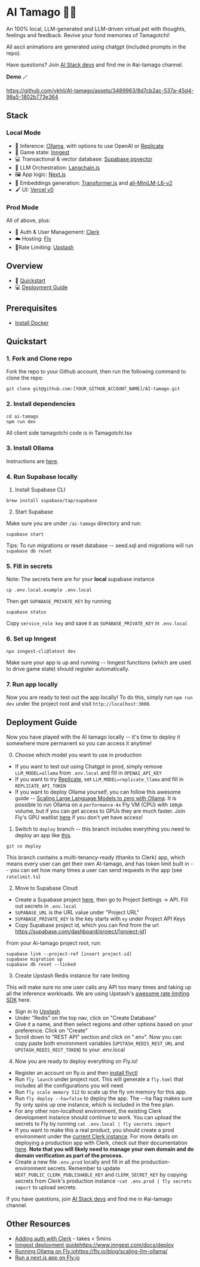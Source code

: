 # AI Tamago 🥚🐣
An 100% local, LLM-generated and LLM-driven virtual pet with thoughts, feelings and feedback. Revive your fond memories of Tamagotchi! 

All ascii animations are generated using chatgpt (included prompts in the repo). 

Have questions? Join [AI Stack devs](https://discord.gg/TsWCNVvRP5) and find me in #ai-tamago channel.

**Demo** 🪄

https://github.com/ykhli/AI-tamago/assets/3489963/8d7cb2ac-537a-45d4-98a5-1802b773e364

## Stack

### Local Mode
- 🦙 Inference: [Ollama](https://github.com/jmorganca/ollama), with options to use OpenAI or [Replicate](https://replicate.com/)
- 🔔 Game state: [Inngest](https://www.inngest.com/)
- 💻 Transactional & vector database: [Supabase pgvector](https://supabase.com/docs/guides/database/extensions/pgvector)
- 🧠 LLM Orchestration: [Langchain.js](https://js.langchain.com/docs/)
- 🖼️ App logic: [Next.js](https://nextjs.org/)
- 🧮 Embeddings generation: [Transformer.js](https://github.com/xenova/transformers.js) and [
all-MiniLM-L6-v2](https://huggingface.co/Xenova/all-MiniLM-L6-v2)
- 🖌️ UI: [Vercel v0](https://v0.dev/)

### Prod Mode
All of above, plus: 
- 🔐 Auth & User Management: [Clerk](https://clerk.com/)
- ☁️ Hosting: [Fly](https://fly.io/)
- 🥇Rate Limiting: [Upstash](https://upstash.com/)

## Overview
- 🚀 [Quickstart](#quickstart)
- 💻 [Deployment Guide](#deployment-guide)

## Prerequisites

- [Install Docker](https://www.docker.com/get-started)

## Quickstart

### 1. Fork and Clone repo

Fork the repo to your Github account, then run the following command to clone the repo:

```
git clone git@github.com:[YOUR_GITHUB_ACCOUNT_NAME]/AI-tamago.git
```

### 2. Install dependencies
```
cd ai-tamago
npm run dev
```

All client side tamagotchi code is in Tamagotchi.tsx

### 3. Install Ollama
Instructions are [here](https://github.com/jmorganca/ollama#macos).

### 4. Run Supabase locally
1. Install Supabase CLI

```
brew install supabase/tap/supabase
```

2. Start Supabase

Make sure you are under `/ai-tamago` directory and run:

```
supabase start
```

Tips: To run migrations or reset database -- seed.sql and migrations will run
`supabase db reset`

### 5. Fill in secrets
Note: The secrets here are for your **local** supabase instance

```
cp .env.local.example .env.local
```

Then get `SUPABASE_PRIVATE_KEY` by running

```
supabase status
```

Copy `service_role key` and save it as `SUPABASE_PRIVATE_KEY` in `.env.local`

### 6. Set up Inngest
`npx inngest-cli@latest dev`

Make sure your app is up and running -- Inngest functions (which are used to drive game state) should register automatically. 


### 7. Run app locally

Now you are ready to test out the app locally! To do this, simply run `npm run dev` under the project root and visit `http://localhost:3000`.

## Deployment Guide

Now you have played with the AI tamago locally -- it's time to deploy it somewhere more permanent so you can access it anytime! 

0. Choose which model you want to use in production
- If you want to test out using Chatgpt in prod, simply remove `LLM_MODEL=ollama` from `.env.local` and fill in `OPENAI_API_KEY`
- If you want to try [Replicate](https://replicate.com/), set `LLM_MODEL=replicate_llama` and fill in `REPLICATE_API_TOKEN`
- If you want to deploy Ollama yourself, you can follow this awesome guide -- [Scaling Large Language Models to zero with Ollama](https://fly.io/blog/scaling-llm-ollama/). It is possible to run Ollama on a `performance-4x` Fly VM (CPU) with `100gb` volume, but if you can get access to GPUs they are much faster. Join Fly's GPU waitlist [here](https://fly.io/gpu) if you don't yet have access!


1. Switch to `deploy` branch -- this branch includes everything you need to deploy an app like [this](https://ai-tamago.fly.dev/).

   
```git co deploy```


This branch contains a multi-tenancy-ready (thanks to Clerk) app, which means every user can get their own AI-tamago, and has token limit built in -- you can set how many times a user can send requests in the app (see `ratelimit.ts`)

2. Move to Supabase Cloud:

- Create a Supabase project [here](https://supabase.com/), then go to Project Settings -> API. Fill out secrets in `.env.local`
- `SUPABASE_URL` is the URL value under "Project URL"
- `SUPABASE_PRIVATE_KEY` is the key starts with `ey` under Project API Keys
- Copy Supabase project id, which you can find from the url https://supabase.com/dashboard/project/[project-id]

From your Ai-tamago project root, run:

```
supabase link --project-ref [insert project-id]
supabase migration up
supabase db reset --linked
```

3. Create Upstash Redis instance for rate limiting

This will make sure no one user calls any API too many times and taking up all the inference workloads. We are using Upstash's [awesome rate limiting SDK](https://upstash.com/blog/upstash-ratelimit) here.

- Sign in to [Upstash](https://upstash.com/)
- Under "Redis" on the top nav, click on "Create Database"
- Give it a name, and then select regions and other options based on your preference. Click on "Create"
- Scroll down to "REST API" section and click on ".env". Now you can copy paste both environment variables (`UPSTASH_REDIS_REST_URL` and `UPSTASH_REDIS_REST_TOKEN`) to your .env.local

4. Now you are ready to deploy everything on Fly.io!
- Register an account on fly.io and then [install flyctl](https://fly.io/docs/hands-on/install-flyctl/)
- Run `fly launch` under project root. This will generate a `fly.toml` that includes all the configurations you will need
- Run `fly scale memory 512` to scale up the fly vm memory for this app.
- Run `fly deploy --ha=false` to deploy the app. The --ha flag makes sure fly only spins up one instance, which is included in the free plan.
- For any other non-localhost environment, the existing Clerk development instance should continue to work. You can upload the secrets to Fly by running `cat .env.local | fly secrets import`
- If you want to make this a real product, you should create a prod environment under the [current Clerk instance](https://dashboard.clerk.com/). For more details on deploying a production app with Clerk, check out their documentation [here](https://clerk.com/docs/deployments/overview). **Note that you will likely need to manage your own domain and do domain verification as part of the process.**
- Create a new file `.env.prod` locally and fill in all the production-environment secrets. Remember to update `NEXT_PUBLIC_CLERK_PUBLISHABLE_KEY` and `CLERK_SECRET_KEY` by copying secrets from Clerk's production instance -`cat .env.prod | fly secrets import` to upload secrets.

If you have questions, join [AI Stack devs](https://discord.gg/TsWCNVvRP5) and find me in #ai-tamago channel.

## Other Resources 
- [Adding auth with Clerk](https://clerk.com/docs/quickstarts/nextjs) - takes < 5mins
- [Inngest deployment guide](https://www.inngest.com/docs/deploy)https://www.inngest.com/docs/deploy
- [Running Ollama on Fly.io](https://fly.io/blog/scaling-llm-ollama/)https://fly.io/blog/scaling-llm-ollama/
- [Run a next.js app on Fly.io](https://fly.io/docs/js/frameworks/nextjs/#:~:text=Deploy%20an%20existing%20NextJS%20app&text=First%2C%20install%20flyctl%2C%20your%20Fly,the%20root%20of%20your%20application.&text=Creating%20app%20in%20%2FUsers%2Fme,source%20code%20Detected%20a%20Next.)

